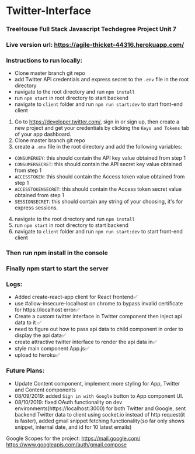 # Twitter-Interface
### TreeHouse Full Stack Javascript Techdegree Project Unit 7

### Live version url: https://agile-thicket-44316.herokuapp.com/

### Instructions to run locally:

* Clone master branch git repo 
* add Twitter API credentials and express secret to the ```.env``` file in the root directory
* navigate to the root directory and run ```npm install``` 
* run ```npm start``` in root directory to start backend
* navigate to ```client``` folder and run ```npm run start:dev``` to start front-end client 

1. Go to https://developer.twitter.com/, sign in or sign up, then create a new project and get your credentials by clicking the ```Keys and Tokens``` tab of your app dashboard. 
2. Clone master branch git repo 
3. create a ```.env``` file in the root directory and add the following variables:
  * ```CONSUMERKEY```: this should contain the API key value obtained from step 1
  * ```CONSUMERSECRET```: this should contain the API secret key value obtained from step 1
  * ```ACCESSTOKEN```: this should contain the Access token value obtained from step 1
  * ```ACCESSTOKENSECRET```: this should contain the Access token secret value obtained from step 1
  * ```SESSIONSECRET```: this should contain any string of your choosing, it's for express sessions.
4. navigate to the root directory and run ```npm install``` 
5. run ```npm start``` in root directory to start backend
6. navigate to ```client``` folder and run ```npm run start:dev``` to start front-end client 


### Then run npm install in the console
### Finally npm start to start the server 

### Logs:
* Added create-react-app client for React frontend:white_check_mark:
* use #allow-insecure-localhost on chrome to bypass invalid certificate for https://localhost error:white_check_mark:
* Create a custom twitter interface in Twitter component then inject api data to it :white_check_mark:
* need to figure out how to pass api data to child component in order to display the api data:white_check_mark:
* create attractive twitter interface to render the api data in:white_check_mark:
* style main component App.js:white_check_mark:
* upload to heroku:white_check_mark:



### Future Plans:
* Update Content component, implement more styling for App, Twitter and Content components
* 08/09/2019: added ```Sign in with Google``` button to App component UI.
* 08/10/2019: fixed OAuth functionality on dev environments(https://localhost:3000) for both Twitter and Google, sent backend Twitter data to client using socket.io instead of http request(it is faster), added gmail snippet fetching functionality(so far only shows snippet, internal date, and id for 10 latest emails)



Google Scopes for the project:
https://mail.google.com/
https://www.googleapis.com/auth/gmail.compose


